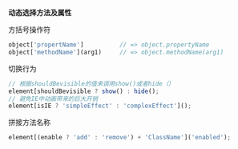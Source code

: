 **动态选择方法及属性**

方括号操作符

```js
object['propertName']          // => object.propertyName
object['methodName'](arg1)     // => object.methodName(arg1)
```

切换行为

```js
// 根据shouldBevisible的值来调用show()或者hide（）
element[shouldBevisible ? show() : hide();
// 避免IE中动画带来的巨大开销
element[isIE ? 'simpleEffect' : 'complexEffect']();
```

拼接方法名称

```js
element[(enable ? 'add' : 'remove') + 'ClassName']('enabled');
```



